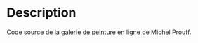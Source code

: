 # Description

Code source de la [galerie de peinture](https://peinture.michelprouff.fr/) en ligne de Michel Prouff.
